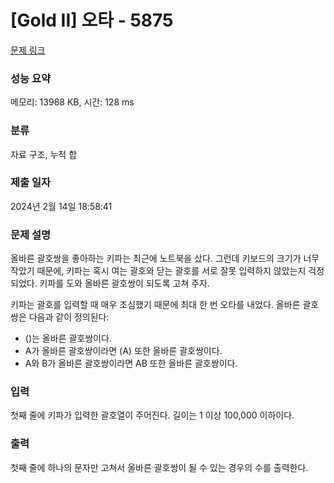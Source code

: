 # [Gold II] 오타 - 5875 

[문제 링크](https://www.acmicpc.net/problem/5875) 

### 성능 요약

메모리: 13988 KB, 시간: 128 ms

### 분류

자료 구조, 누적 합

### 제출 일자

2024년 2월 14일 18:58:41

### 문제 설명

<p>올바른 괄호쌍을 좋아하는 키파는 최근에 노트북을 샀다. 그런데 키보드의 크기가 너무 작았기 때문에, 키파는 혹시 여는 괄호와 닫는 괄호를 서로 잘못 입력하지 않았는지 걱정되었다. 키파를 도와 올바른 괄호쌍이 되도록 고쳐 주자.</p>

<p>키파는 괄호를 입력할 때 매우 조심했기 때문에 최대 한 번 오타를 내었다. 올바른 괄호쌍은 다음과 같이 정의된다:</p>

<ul>
	<li>()는 올바른 괄호쌍이다.</li>
	<li>A가 올바른 괄호쌍이라면 (A) 또한 올바른 괄호쌍이다.</li>
	<li>A와 B가 올바른 괄호쌍이라면 AB 또한 올바른 괄호쌍이다.</li>
</ul>

### 입력 

 <p>첫째 줄에 키파가 입력한 괄호열이 주어진다. 길이는 1 이상 100,000 이하이다.</p>

### 출력 

 <p>첫째 줄에 하나의 문자만 고쳐서 올바른 괄호쌍이 될 수 있는 경우의 수를 출력한다.</p>

